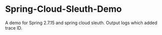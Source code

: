 # Spring-Cloud-Sleuth-Demo
A demo for Spring 2.7.15 and spring cloud sleuth. Output logs which added trace ID.
